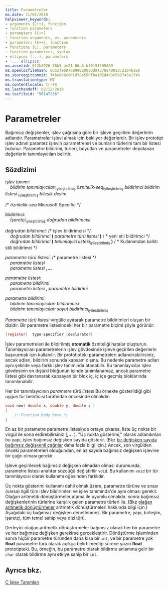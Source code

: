 ```yaml
---
title: Parametreler
ms.date: 11/04/2016
helpviewer_keywords:
- arguments [C++], function
- function parameters
- parameters [C++]
- function arguments, vs. parameters
- parameters [C++], function
- functions [C], parameters
- function parameters, syntax
- ellipses (...), parameters
- '... ellipsis'
ms.assetid: 8f2b8026-78b5-4e21-86a3-bf0f91f05689
ms.openlocfilehash: 0652fe6076899020050d94378649018721b4b188
ms.sourcegitcommit: f4be868c0d1d78e550fba105d4d3c993743a1f4b
ms.translationtype: MT
ms.contentlocale: tr-TR
ms.lasthandoff: 02/12/2019
ms.locfileid: "56147236"
---
```

# <a name="parameters"></a>Parametreler

Bağımsız değişkenler, işlev çağrısına göre bir işleve geçirilen değerlerin adlarıdır. Parametreler işlevi almak için bekliyor değerlerdir. Bir işlev prototipi işlev adının parantez işlevin parametreleri ve bunların türlerini tam bir listesi bulunur. Parametre bildirimi, türleri, boyutları ve parametreler depolanan değerlerin tanımlayıcıları belirtir.

## <a name="syntax"></a>Sözdizimi

*işlev tanımı*:<br/>
&nbsp;&nbsp;&nbsp;&nbsp;*bildirim tanımlayıcıları*<sub>iyileştirilmiş</sub> *öznitelik-seq*<sub>iyileştirilmiş</sub> *bildirimci* *bildirim listesi*  <sub>iyileştirilmiş</sub> *bileşik deyim*

/\* *öznitelik-seq* Microsoft Specific \*/

*bildirimci*:<br/>
&nbsp;&nbsp;&nbsp;&nbsp;*İşaretçi*<sub>iyileştirilmiş</sub> *doğrudan bildirimcisi*

*doğrudan bildirimci*: /\* işlev bildirimcisi \*/<br/>
&nbsp;&nbsp;&nbsp;&nbsp;*doğrudan bildirimci* **(** *parametre türü listesi* **)**  / \* yeni stil bildirimci \*/<br/>
&nbsp;&nbsp;&nbsp;&nbsp;*doğrudan bildirimci* **(** *tanımlayıcı listesi*<sub>iyileştirilmiş</sub> **)**  / \* Kullanımdan kalktı stili bildirimci \*/

*parametre türü listesi*: /\* parametre listesi \*/<br/>
&nbsp;&nbsp;&nbsp;&nbsp;*parametre listesi* <br/>
&nbsp;&nbsp;&nbsp;&nbsp;*parametre listesi* **,...**

*parametre listesi*:<br/>
&nbsp;&nbsp;&nbsp;&nbsp;*parametre bildirimi*<br/>
&nbsp;&nbsp;&nbsp;&nbsp;*parametre listesi* **,** *parametre bildirimi*

*parametre bildirimi*:<br/>
&nbsp;&nbsp;&nbsp;&nbsp;*bildirim tanımlayıcıları* *bildirimcisi*<br/>
&nbsp;&nbsp;&nbsp;&nbsp;*bildirim tanımlayıcıları* *soyut bildirimci*<sub>iyileştirilmiş</sub>

*Parametre türü listesi* virgülle ayırarak parametre bildirimleri oluşan bir dizidir. Bir parametre listesindeki her bir parametre biçimi şöyle görünür:

```C
[register]  type-specifier [declarator]
```

İşlev parametreleri ile bildirilmiş **otomatik** özniteliği hatalar oluşturun. Tanımlayıcıları parametrelerin işlev gövdesinde işleve geçirilen değerlerin başvurmak için kullanılır. Bir prototipteki parametreleri adlandırabilirsiniz, ancak adları, bildirim sonunda kapsam dışına. Bu nedenle parametre adları aynı şekilde veya farklı işlev tanımında atanabilir. Bu tanımlayıcılar işlev gövdesinin en dıştaki bloğunun içinde tanımlanamaz, ancak parametre listesi gibi davranarak kapsayan bir blok iç, iç içe geçmiş bloklarında tanımlanabilir.

Her bir tanımlayıcının *parametre türü listesi* Bu örnekte gösterildiği gibi uygun tür belirticisi tarafından öncesinde olmalıdır:

```C
void new( double x, double y, double z )
{
    /* Function body here */
}
```

En az bir parametre parametre listesinde ortaya çıkarsa, liste üç nokta bir virgül ile sona erdirebilirsiniz (**,...** ). "Üç nokta gösterimi," olarak adlandırılan bu yapı, işlev bağımsız değişken sayıda gösterir. (Bkz [bir değişken sayıda bağımsız değişkenli çağrılar](../c-language/calls-with-a-variable-number-of-arguments.md) daha fazla bilgi için.) Ancak, son virgülden önceki parametreleri olduğundan, en az sayıda bağımsız değişken işlevine bir çağrı olması gerekir.

İşleve geçirilecek bağımsız değişken olmadan olması durumunda, parametre listesi anahtar sözcüğü değiştirilir `void`. Bu kullanımı `void` bir tür tanımlayıcısı olarak kullanımı öğesinden farklıdır.

Üç nokta gösterimi kullanımı dahil olmak üzere, parametre türüne ve sırası (varsa) ilgili tüm işlev bildirimleri ve işlev tanımında'de aynı olması gerekir. Olağan aritmetik dönüştürmeler atama ile uyumlu olmalıdır. sonra bağımsız değişkenlerinin türlerine karşılık gelen parametre türleri ile. (Bkz [olağan aritmetik dönüştürmeler](../c-language/usual-arithmetic-conversions.md) aritmetik dönüştürmeleri hakkında bilgi için.) Aşağıdaki üç bağımsız değişken denetlenmez. Bir parametre, yapı, birleşim, işaretçi, tüm temel sahip veya dizi türü.

Derleyici olağan aritmetik dönüştürmeler bağımsız olarak her bir parametre ve her bağımsız değişken gerekirse gerçekleştirir. Dönüştürme işleminden sonra hiçbir parametre türünden daha kısa bir `int`, ve bir parametre yok **float** parametre türü olarak açıkça belirtilmediği sürece yazın **float** prototipteki. Bu, örneğin, bu parametre olarak bildirme anlamına gelir bir `char` olarak bildirme aynı etkiye sahip bir `int`.

## <a name="see-also"></a>Ayrıca bkz.

[C İşlev Tanımları](../c-language/c-function-definitions.md)
